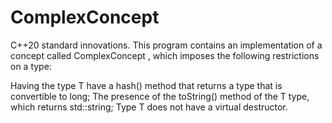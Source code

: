 # ComplexConcept

C++20 standard innovations. This program contains an implementation of a concept called ComplexConcept<T> , which imposes the following restrictions on a type:

Having the type T have a hash() method that returns a type that is convertible to long;
The presence of the toString() method of the T type, which returns std::string;
Type T does not have a virtual destructor.
